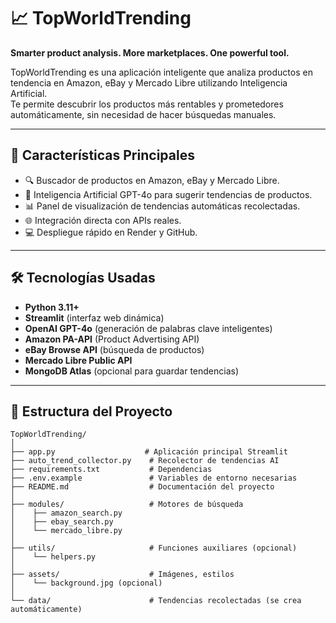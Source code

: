 # 📈 TopWorldTrending

**Smarter product analysis. More marketplaces. One powerful tool.**

TopWorldTrending es una aplicación inteligente que analiza productos en tendencia en Amazon, eBay y Mercado Libre utilizando Inteligencia Artificial.  
Te permite descubrir los productos más rentables y prometedores automáticamente, sin necesidad de hacer búsquedas manuales.

---

## 🚀 Características Principales

- 🔍 Buscador de productos en Amazon, eBay y Mercado Libre.
- 🧠 Inteligencia Artificial GPT-4o para sugerir tendencias de productos.
- 📊 Panel de visualización de tendencias automáticas recolectadas.
- 🌐 Integración directa con APIs reales.
- 💻 Despliegue rápido en Render y GitHub.

---

## 🛠️ Tecnologías Usadas

- **Python 3.11+**
- **Streamlit** (interfaz web dinámica)
- **OpenAI GPT-4o** (generación de palabras clave inteligentes)
- **Amazon PA-API** (Product Advertising API)
- **eBay Browse API** (búsqueda de productos)
- **Mercado Libre Public API**
- **MongoDB Atlas** (opcional para guardar tendencias)

---

## 📂 Estructura del Proyecto

```plaintext
TopWorldTrending/
│
├── app.py                    # Aplicación principal Streamlit
├── auto_trend_collector.py    # Recolector de tendencias AI
├── requirements.txt           # Dependencias
├── .env.example               # Variables de entorno necesarias
├── README.md                  # Documentación del proyecto
│
├── modules/                   # Motores de búsqueda
│    ├── amazon_search.py
│    ├── ebay_search.py
│    └── mercado_libre.py
│
├── utils/                     # Funciones auxiliares (opcional)
│    └── helpers.py
│
├── assets/                    # Imágenes, estilos
│    └── background.jpg (opcional)
│
└── data/                      # Tendencias recolectadas (se crea automáticamente)

